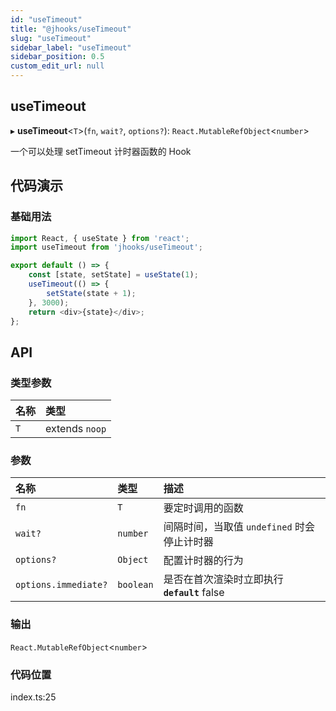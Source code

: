 ```yaml
---
id: "useTimeout"
title: "@jhooks/useTimeout"
slug: "useTimeout"
sidebar_label: "useTimeout"
sidebar_position: 0.5
custom_edit_url: null
---
```


## useTimeout

▸ **useTimeout**<`T`\>(`fn`, `wait?`, `options?`): `React.MutableRefObject`<`number`\>

一个可以处理 setTimeout 计时器函数的 Hook

## 代码演示

### 基础用法

```typescript
import React, { useState } from 'react';
import useTimeout from 'jhooks/useTimeout';

export default () => {
    const [state, setState] = useState(1);
    useTimeout(() => {
        setState(state + 1);
    }, 3000);
    return <div>{state}</div>;
};
```

## API

### 类型参数

| 名称 | 类型 |
| :------ | :------ |
| `T` | extends `noop` |

### 参数

| 名称 | 类型 | 描述 |
| :------ | :------ | :------ |
| `fn` | `T` | 要定时调用的函数 |
| `wait?` | `number` | 间隔时间，当取值 `undefined` 时会停止计时器 |
| `options?` | `Object` | 配置计时器的行为 |
| `options.immediate?` | `boolean` | 是否在首次渲染时立即执行  **`default`** false |

### 输出

`React.MutableRefObject`<`number`\>

### 代码位置

index.ts:25

